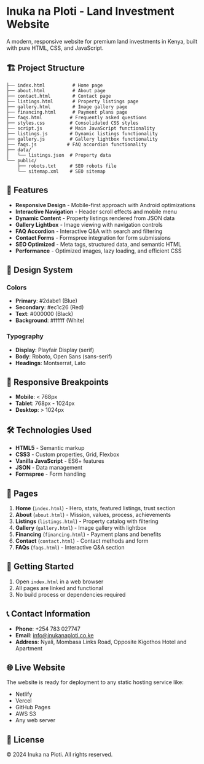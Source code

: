 # Inuka na Ploti - Land Investment Website

A modern, responsive website for premium land investments in Kenya, built with pure HTML, CSS, and JavaScript.

## 🏗️ Project Structure

```
├── index.html          # Home page
├── about.html          # About page
├── contact.html        # Contact page
├── listings.html       # Property listings page
├── gallery.html        # Image gallery page
├── financing.html      # Payment plans page
├── faqs.html          # Frequently asked questions
├── styles.css         # Consolidated CSS styles
├── script.js          # Main JavaScript functionality
├── listings.js        # Dynamic listings functionality
├── gallery.js         # Gallery lightbox functionality
├── faqs.js           # FAQ accordion functionality
├── data/
│   └── listings.json  # Property data
└── public/
    ├── robots.txt     # SEO robots file
    └── sitemap.xml    # SEO sitemap
```

## 🚀 Features

- **Responsive Design** - Mobile-first approach with Android optimizations
- **Interactive Navigation** - Header scroll effects and mobile menu
- **Dynamic Content** - Property listings rendered from JSON data
- **Gallery Lightbox** - Image viewing with navigation controls
- **FAQ Accordion** - Interactive Q&A with search and filtering
- **Contact Forms** - Formspree integration for form submissions
- **SEO Optimized** - Meta tags, structured data, and semantic HTML
- **Performance** - Optimized images, lazy loading, and efficient CSS

## 🎨 Design System

### Colors
- **Primary**: #2dabe1 (Blue)
- **Secondary**: #ec1c26 (Red)
- **Text**: #000000 (Black)
- **Background**: #ffffff (White)

### Typography
- **Display**: Playfair Display (serif)
- **Body**: Roboto, Open Sans (sans-serif)
- **Headings**: Montserrat, Lato

## 📱 Responsive Breakpoints

- **Mobile**: < 768px
- **Tablet**: 768px - 1024px
- **Desktop**: > 1024px

## 🛠️ Technologies Used

- **HTML5** - Semantic markup
- **CSS3** - Custom properties, Grid, Flexbox
- **Vanilla JavaScript** - ES6+ features
- **JSON** - Data management
- **Formspree** - Form handling

## 📄 Pages

1. **Home** (`index.html`) - Hero, stats, featured listings, trust section
2. **About** (`about.html`) - Mission, values, process, achievements
3. **Listings** (`listings.html`) - Property catalog with filtering
4. **Gallery** (`gallery.html`) - Image gallery with lightbox
5. **Financing** (`financing.html`) - Payment plans and benefits
6. **Contact** (`contact.html`) - Contact methods and form
7. **FAQs** (`faqs.html`) - Interactive Q&A section

## 🚀 Getting Started

1. Open `index.html` in a web browser
2. All pages are linked and functional
3. No build process or dependencies required

## 📞 Contact Information

- **Phone**: +254 783 027747
- **Email**: info@inukanaploti.co.ke
- **Address**: Nyali, Mombasa Links Road, Opposite Kigothos Hotel and Apartment

## 🌐 Live Website

The website is ready for deployment to any static hosting service like:
- Netlify
- Vercel
- GitHub Pages
- AWS S3
- Any web server

## 📝 License

© 2024 Inuka na Ploti. All rights reserved.